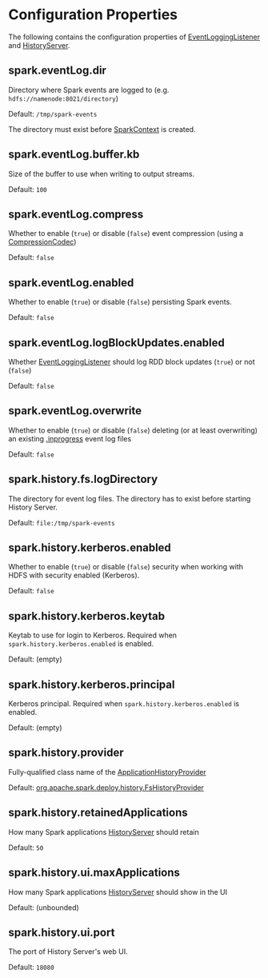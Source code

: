 # Configuration Properties

The following contains the configuration properties of [EventLoggingListener](EventLoggingListener.md) and [HistoryServer](HistoryServer.md).

## <span id="spark.eventLog.dir"> spark.eventLog.dir

Directory where Spark events are logged to (e.g. `hdfs://namenode:8021/directory`)

Default: `/tmp/spark-events`

The directory must exist before [SparkContext](../SparkContext.md) is created.

## <span id="spark.eventLog.buffer.kb"> spark.eventLog.buffer.kb

Size of the buffer to use when writing to output streams.

Default: `100`

## <span id="spark.eventLog.compress"> spark.eventLog.compress

Whether to enable (`true`) or disable (`false`) event compression (using a [CompressionCodec](../CompressionCodec.md))

Default: `false`

## <span id="spark.eventLog.enabled"> spark.eventLog.enabled

Whether to enable (`true`) or disable (`false`) persisting Spark events.

Default: `false`

## <span id="spark.eventLog.logBlockUpdates.enabled"><span id="EVENT_LOG_BLOCK_UPDATES"> spark.eventLog.logBlockUpdates.enabled

Whether [EventLoggingListener](EventLoggingListener.md) should log RDD block updates (`true`) or not (`false`)

Default: `false`

## <span id="spark.eventLog.overwrite"> spark.eventLog.overwrite

Whether to enable (`true`) or disable (`false`) deleting (or at least overwriting) an existing [.inprogress](EventLoggingListener.md#inprogress) event log files

Default: `false`

## <span id="spark.history.fs.logDirectory"> spark.history.fs.logDirectory

The directory for event log files. The directory has to exist before starting History Server.

Default: `file:/tmp/spark-events`

## <span id="spark.history.kerberos.enabled"> spark.history.kerberos.enabled

Whether to enable (`true`) or disable (`false`) security when working with HDFS with security enabled (Kerberos).

Default: `false`

## <span id="spark.history.kerberos.keytab"> spark.history.kerberos.keytab

Keytab to use for login to Kerberos. Required when `spark.history.kerberos.enabled` is enabled.

Default: (empty)

## <span id="spark.history.kerberos.principal"> spark.history.kerberos.principal

Kerberos principal. Required when `spark.history.kerberos.enabled` is enabled.

Default: (empty)

## <span id="spark.history.provider"> spark.history.provider

Fully-qualified class name of the [ApplicationHistoryProvider](ApplicationHistoryProvider.md)

Default: [org.apache.spark.deploy.history.FsHistoryProvider](FsHistoryProvider.md)

## <span id="spark.history.retainedApplications"> spark.history.retainedApplications

How many Spark applications [HistoryServer](HistoryServer.md#retainedApplications) should retain

Default: `50`

## <span id="spark.history.ui.maxApplications"><span id="HISTORY_UI_MAX_APPS"> spark.history.ui.maxApplications

How many Spark applications [HistoryServer](HistoryServer.md#maxApplications) should show in the UI

Default: (unbounded)

## <span id="spark.history.ui.port"><span id="HISTORY_SERVER_UI_PORT"> spark.history.ui.port

The port of History Server's web UI.

Default: `18080`
